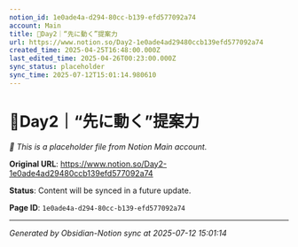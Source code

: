```yaml
---
notion_id: 1e0ade4a-d294-80cc-b139-efd577092a74
account: Main
title: 🔹Day2｜“先に動く”提案力
url: https://www.notion.so/Day2-1e0ade4ad29480ccb139efd577092a74
created_time: 2025-04-25T16:48:00.000Z
last_edited_time: 2025-04-26T00:23:00.000Z
sync_status: placeholder
sync_time: 2025-07-12T15:01:14.980610
---
```


# 🔹Day2｜“先に動く”提案力

*🔄 This is a placeholder file from Notion Main account.*

**Original URL**: https://www.notion.so/Day2-1e0ade4ad29480ccb139efd577092a74

**Status**: Content will be synced in a future update.

**Page ID**: `1e0ade4a-d294-80cc-b139-efd577092a74`

---

*Generated by Obsidian-Notion sync at 2025-07-12 15:01:14*
